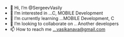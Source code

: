 - 👋 Hi, I’m @SergeevVasily
- 👀 I’m interested in ...C, MOBILE Development
- 🌱 I’m currently learning ...MOBILE Development, C
- 💞️ I’m looking to collaborate on .. Another developers
- 📫 How to reach me ...vasikanava@gmail.com

<!---
SergeevVasily/SergeevVasily is a ✨ special ✨ repository because its `README.md` (this file) appears on your GitHub profile.
You can click the Preview link to take a look at your changes.
--->

